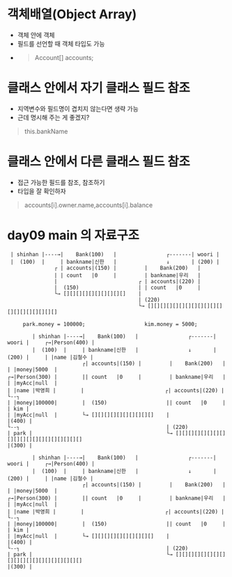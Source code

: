 # 객체배열(Object Array)
- 객체 안에 객체
- 필드를 선언할 때 객체 타입도 가능
- > Account[] accounts;

# 클래스 안에서 자기 클래스 필드 참조
- 지역변수와 필드명이 겹치지 않는다면 생략 가능 
- 근데 명시해 주는 게 좋겠지?
> this.bankName

# 클래스 안에서 다른 클래스 필드 참조
- 접근 가능한 필드를 참조, 참조하기
- 타입을 잘 확인하자
> accounts[i].owner.name,accounts[i].balance


# day09 main 의 자료구조
```  Bank shinhan = new Bank("신한", 10);     Bank woori = new Bank("우리", 20);
 | shinhan |----→|    Bank(100)   |                ┌-------| woori |
 |  (100)  |     | bankname|신한   |                ↓       | (200) |
               ┌ | accounts|(150) |         |    Bank(200)   |
               | | count   |0     |         | bankname|우리   |
               |                          ┌ | accounts|(220) |
               |  (150)                   | | count   |0     |
               └→ [][][][][][][][][][]    |
                                          | (220)
                                          └→ [][][][][][][][][][][][][][][][][][][][]
```
```  Person park = new Person("박영희");     Bank woori = new Bank("우리", 20);
     park.money = 100000;                   kim.money = 5000;
     
        | shinhan |----→|    Bank(100)   |                ┌-------| woori |     ┌→|Person(400) |
        |  (100)  |     | bankname|신한   |                ↓       | (200) |     | |name |김철수 |
                        ┌| accounts|(150) |         |    Bank(200)   |          | |money|5000  |
┌→|Person(300) |        || count   |0     |         | bankname|우리   |          | |myAcc|null  |
| |name |박영희 |        |                          ┌| accounts|(220) |           └--┐
| |money|100000|        |  (150)                   || count   |0     |          | kim |
| |myAcc|null  |        └→ [][][][][][][][][][]    |                            |(400) |
└--┐                                               | (220)
| park |                                           └→ [][][][][][][][][][][][][][][][][][][][]
|(300) |
```
```park.makeAccount(shinhan);               kim.makeAccount(woori);
        | shinhan |----→|    Bank(100)   |                ┌-------| woori |     ┌→|Person(400) |
        |  (100)  |     | bankname|신한   |                ↓       | (200) |     | |name |김철수 |
                        ┌| accounts|(150) |         |    Bank(200)   |          | |money|5000  |
┌→|Person(300) |        || count   |0     |         | bankname|우리   |          | |myAcc|null  |
| |name |박영희 |        |                          ┌| accounts|(220) |           └--┐
| |money|100000|        |  (150)                   || count   |0     |          | kim |
| |myAcc|null  |        └→ [][][][][][][][][][]    |                            |(400) |
└--┐                                               | (220)
| park |                                           └→ [][][][][][][][][][][][][][][][][][][][]
|(300) |
```
